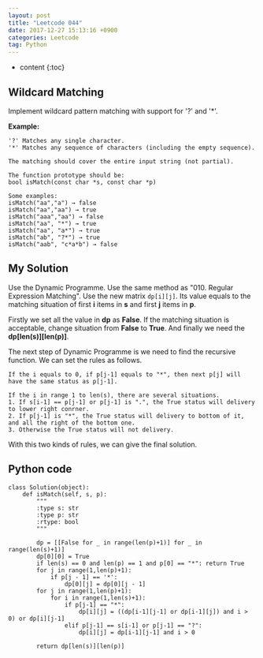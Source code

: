 ```yaml
---
layout: post
title: "Leetcode 044"
date: 2017-12-27 15:13:16 +0900
categories: Leetcode
tag: Python
---
```


* content
{:toc}





Wildcard Matching
-----
Implement wildcard pattern matching with support for '?' and '*'.

**Example:**

```
'?' Matches any single character.
'*' Matches any sequence of characters (including the empty sequence).

The matching should cover the entire input string (not partial).

The function prototype should be:
bool isMatch(const char *s, const char *p)

Some examples:
isMatch("aa","a") → false
isMatch("aa","aa") → true
isMatch("aaa","aa") → false
isMatch("aa", "*") → true
isMatch("aa", "a*") → true
isMatch("ab", "?*") → true
isMatch("aab", "c*a*b") → false
```



My Solution
-----
Use the Dynamic Programme. Use the same method as "010. Regular Expression Matching". Use the new matrix `dp[i][j]`. Its value equals to the matching situation of first __i__ items in __s__ and first __j__ items in __p__.

Firstly we set all the value in __dp__ as __False__. If the matching situation is acceptable, change situation from __False__ to __True__. And finally we need the __dp[len(s)][len(p)]__.

The next step of Dynamic Programme is we need to find the recursive function. We can set the rules as follows.

```
If the i equals to 0, if p[j-1] equals to "*", then next p[j] will have the same status as p[j-1].
```

```
If the i in range 1 to len(s), there are several situations.
1. If s[i-1] == p[j-1] or p[j-1] is ".", the True status will delivery to lower right conrner.
2. If p[j-1] is "*", the True status will delivery to bottom of it, and all the right of the bottom one.
3. Otherwise the True status will not delivery.
```

With this two kinds of rules, we can give the final solution.




Python code
------





```
class Solution(object):
    def isMatch(self, s, p):
        """
        :type s: str
        :type p: str
        :rtype: bool
        """

        dp = [[False for _ in range(len(p)+1)] for _ in range(len(s)+1)]
        dp[0][0] = True
        if len(s) == 0 and len(p) == 1 and p[0] == "*": return True
        for j in range(1,len(p)+1):
            if p[j - 1] == '*':
                dp[0][j] = dp[0][j - 1]  
        for j in range(1,len(p)+1):
            for i in range(1,len(s)+1):
                if p[j-1] == "*":
                    dp[i][j] = ((dp[i-1][j-1] or dp[i-1][j]) and i > 0) or dp[i][j-1]
                elif p[j-1] == s[i-1] or p[j-1] == "?":
                    dp[i][j] = dp[i-1][j-1] and i > 0
                
        return dp[len(s)][len(p)]
```